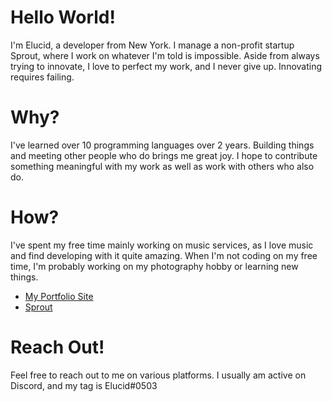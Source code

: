 # Hello World!
I'm Elucid, a developer from New York. I manage a non-profit startup Sprout, where I work on whatever I'm told is impossible. Aside from always trying to innovate, I love to perfect my work, and I never give up. Innovating requires failing.

# Why?
I've learned over 10 programming languages over 2 years. Building things and meeting other people who do brings me great joy. I hope to contribute something meaningful with my work as well as work with others who also do.

# How?
I've spent my free time mainly working on music services, as I love music and find developing with it quite amazing. When I'm not coding on my free time, I'm probably working on my photography hobby or learning new things. 

- [My Portfolio Site](https://elucid.vip)
- [Sprout](https://sproutsoftware.xyz)

# Reach Out!
Feel free to reach out to me on various platforms. I usually am active on Discord, and my tag is Elucid#0503

